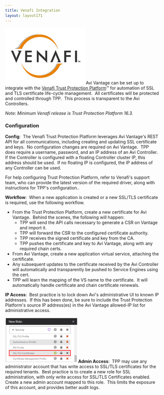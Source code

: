 ```yaml
---
title: Venafi Integration
layout: layout171
---
```

<a href="img/Venafi.png"><img class="size-full wp-image-18385 alignright" src="img/Venafi.png" alt="Venafi" width="263" height="185"></a>Avi Vantage can be set up to integrate with the <a href="https://www.venafi.com/platform/trust-protection-platform">Venafi Trust Protection Platform</a>™ for automation of SSL and TLS certificate life-cycle management.  All certificates will be protected and controlled through TPP.  This process is transparent to the Avi Controllers.

*Note: Minimum Venafi release is Trust Protection Platform 16.3.*

### Configuration

**Config**:  The Venafi Trust Protection Platform leverages Avi Vantage's REST API for all communications, including creating and updating SSL certificate and keys.  No configuration changes are required on Avi Vantage.  TPP does require a username, password, and an IP address of an Avi Controller.  If the Controller is configured with a floating Controller cluster IP, this address should be used.  If no floating IP is configured, the IP address of any Controller can be used.

For help configuring Trust Protection Platform, refer to Venafi's support team, who can provide the latest version of the required driver, along with instructions for TPP's configuration..

**Workflow**:  When a new application is created or a new SSL/TLS certificate is required, use the following workflow.

* From the Trust Protection Platform, create a new certificate for Avi Vantage.  Behind the scenes, the following will happen:  
    * TPP will send the API calls necessary to generate a CSR on Vantage and import it.
    * TPP will forward the CSR to the configured certificate authority.
    * TPP receives the signed certificate and key from the CA.
    * TPP pushes the certificate and key to Avi Vantage, along with any required chain certs.
* From Avi Vantage, create a new application virtual service, attaching the certificate.
* Any subsequent updates to the certificate received by the Avi Controller will automatically and transparently be pushed to Service Engines using the cert.
* TPP will learn the mapping of the VS name to the certificate.  It will automatically handle certificate and chain certificate renewals. 

**IP Access**:  Best practice is to lock down Avi's administrative UI to known IP addresses.  If this has been done, be sure to include the Trust Protection Platform's source IP address(es) in the Avi Vantage allowed-IP list for administrative access.

<a href="img/SSL-Role.png"><img class=" wp-image-18383 alignright" src="img/SSL-Role.png" alt="SSL-Role" width="238" height="149"></a>**Admin Access**:  TPP may use any administrator account that has write access to SSL/TLS certificates for the required tenants.  Best practice is to create a new role for SSL administration, with only write access for SSL/TLS Certificates enabled.  Create a new admin account mapped to this role.  This limits the exposure of this account, and provides better audit logs.

 
